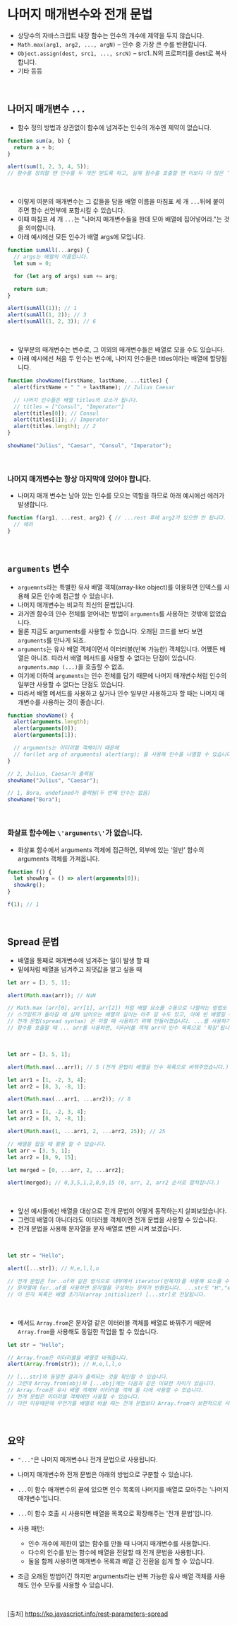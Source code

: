 # 나머지 매개변수와 전개 문법

- 상당수의 자바스크립트 내장 함수는 인수의 개수에 제약을 두지 않습니다.
- `Math.max(arg1, arg2, ..., argN)` – 인수 중 가장 큰 수를 반환합니다.
- `Object.assign(dest, src1, ..., srcN)` – src1..N의 프로퍼티를 dest로 복사합니다.
- 기타 등등

<br>

## 나머지 매개변수 `...`

- 함수 정의 방법과 상관없이 함수에 넘겨주는 인수의 개수엔 제약이 없습니다.

```js
function sum(a, b) {
  return a + b;
}

alert(sum(1, 2, 3, 4, 5));
// 함수를 정의할 땐 인수를 두 개만 받도록 하고, 실제 함수를 호출할 땐 이보다 더 많은 ‘여분의’ 인수를 전달했지만, 에러가 발생하지 않았습니다. 다만 반환 값은 처음 두 개의 인수만을 사용해 계산됩니다.
```

<br>

- 이렇게 여분의 매개변수는 그 값들을 담을 배열 이름을 마침표 세 개 `...`뒤에 붙여주면 함수 선언부에 포함시킬 수 있습니다.
- 이때 마침표 세 개 `...`는 "나머지 매개변수들을 한데 모아 배열에 집어넣어라."는 것을 의미합니다.
- 아래 예시에선 모든 인수가 배열 args에 모입니다.

```js
function sumAll(...args) {
  // args는 배열의 이름입니다.
  let sum = 0;

  for (let arg of args) sum += arg;

  return sum;
}

alert(sumAll(1)); // 1
alert(sumAll(1, 2)); // 3
alert(sumAll(1, 2, 3)); // 6
```

<br>

- 앞부분의 매개변수는 변수로, 그 이외의 매개변수들은 배열로 모을 수도 있습니다.
- 아래 예시에선 처음 두 인수는 변수에, 나머지 인수들은 titles이라는 배열에 할당됩니다.

```js
function showName(firstName, lastName, ...titles) {
  alert(firstName + " " + lastName); // Julius Caesar

  // 나머지 인수들은 배열 titles의 요소가 됩니다.
  // titles = ["Consul", "Imperator"]
  alert(titles[0]); // Consul
  alert(titles[1]); // Imperator
  alert(titles.length); // 2
}

showName("Julius", "Caesar", "Consul", "Imperator");
```

<br>

### 나머지 매개변수는 항상 마지막에 있어야 합니다.

- 나머지 매개 변수는 남아 있는 인수를 모으는 역할을 하므로 아래 예시에선 에러가 발생합니다.

```js
function f(arg1, ...rest, arg2) { // ...rest 후에 arg2가 있으면 안 됩니다.
  // 에러
}
```

<br>

## `arguments` 변수

- `arguemnts`라는 특별한 유사 배열 객체(array-like object)를 이용하면 인덱스를 사용해 모든 인수에 접근할 수 있습니다.
- 나머지 매개변수는 비교적 최신의 문법입니다.
- 과거엔 함수의 인수 전체를 얻어내는 방법이 `arguments`를 사용하는 것밖에 없었습니다.
- 물론 지금도 arguments를 사용할 수 있습니다. 오래된 코드를 보다 보면 `arguments`를 만나게 되죠.
- `arguments`는 유사 배열 객체이면서 이터러블(반복 가능한) 객체입니다. 어쨌든 배열은 아니죠. 따라서 배열 메서드를 사용할 수 없다는 단점이 있습니다. `arguments.map (...)`을 호출할 수 없죠.
- 여기에 더하여 `arguments`는 인수 전체를 담기 때문에 나머지 매개변수처럼 인수의 일부만 사용할 수 없다는 단점도 있습니다.
- 따라서 배열 메서드를 사용하고 싶거나 인수 일부만 사용하고자 할 때는 나머지 매개변수를 사용하는 것이 좋습니다.

```js
function showName() {
  alert(arguments.length);
  alert(arguments[0]);
  alert(arguments[1]);

  // arguments는 이터러블 객체이기 때문에
  // for(let arg of arguments) alert(arg); 를 사용해 인수를 나열할 수 있습니다.
}

// 2, Julius, Caesar가 출력됨
showName("Julius", "Caesar");

// 1, Bora, undefined가 출력됨(두 번째 인수는 없음)
showName("Bora");
```

<br>

### 화살표 함수에는 `\'arguments\'`가 없습니다.

- 화살표 함수에서 arguments 객체에 접근하면, 외부에 있는 ‘일반’ 함수의 arguments 객체를 가져옵니다.

```js
function f() {
  let showArg = () => alert(arguments[0]);
  showArg();
}

f(1); // 1
```

<br>

## Spread 문법

- 배열을 통째로 매개변수에 넘겨주는 일이 발생 할 때
- 밑에처럼 배열을 넘겨주고 최댓값을 알고 싶을 때

```js
let arr = [3, 5, 1];

alert(Math.max(arr)); // NaN

// Math.max (arr[0], arr[1], arr[2]) 처럼 배열 요소를 수동으로 나열하는 방법도 있긴 한데 배열 길이를 알 수 없을 때는 이마저도 불가능합니다.
// 스크립트가 돌아갈 때 실제 넘어오는 배열의 길이는 아주 길 수도 있고, 아예 빈 배열일 수도 있기 때문입니다. 수동으로 이걸 다 처리하다 보면 코드가 지저분해지겠죠.
// 전개 문법(spread syntax) 은 이럴 때 사용하기 위해 만들어졌습니다. ...를 사용하기 때문에 나머지 매개변수와 비슷해 보이지만, 전개 문법은 나머지 매개변수와 반대의 역할을 합니다.
// 함수를 호출할 때 ... arr를 사용하면, 이터러블 객체 arr이 인수 목록으로 '확장’됩니다.
```

<br>

```js
let arr = [3, 5, 1];

alert(Math.max(...arr)); // 5 (전개 문법이 배열을 인수 목록으로 바꿔주었습니다.)

let arr1 = [1, -2, 3, 4];
let arr2 = [8, 3, -8, 1];

alert(Math.max(...arr1, ...arr2)); // 8

let arr1 = [1, -2, 3, 4];
let arr2 = [8, 3, -8, 1];

alert(Math.max(1, ...arr1, 2, ...arr2, 25)); // 25

// 배열을 합칠 때 활용 할 수 있습니다.
let arr = [3, 5, 1];
let arr2 = [8, 9, 15];

let merged = [0, ...arr, 2, ...arr2];

alert(merged); // 0,3,5,1,2,8,9,15 (0, arr, 2, arr2 순서로 합쳐집니다.)
```

<br>

- 앞선 예시들에선 배열을 대상으로 전개 문법이 어떻게 동작하는지 살펴보았습니다.
- 그런데 배열이 아니더라도 이터러블 객체이면 전개 문법을 사용할 수 있습니다.
- 전개 문법을 사용해 문자열을 문자 배열로 변환 시켜 보겠습니다.

<br>

```js
let str = "Hello";

alert([...str]); // H,e,l,l,o

// 전개 문법은 for..of와 같은 방식으로 내부에서 iterator(반복자)를 사용해 요소를 수집합니다.
// 문자열에 for..of를 사용하면 문자열을 구성하는 문자가 반환됩니다. ...str도 "H","e","l","l","o"가 되는데,
// 이 문자 목록은 배열 초기자(array initializer) [...str]로 전달됩니다.
```

<br>

- 메서드 `Array.from`은 문자열 같은 이터러블 객체를 배열로 바꿔주기 때문에 `Array.from`을 사용해도 동일한 작업을 할 수 있습니다.

```js
let str = "Hello";

// Array.from은 이터러블을 배열로 바꿔줍니다.
alert(Array.from(str)); // H,e,l,l,o

// [...str]와 동일한 결과가 출력되는 것을 확인할 수 있습니다.
// 그런데 Array.from(obj)와 [...obj]에는 다음과 같은 미묘한 차이가 있습니다.
// Array.from은 유사 배열 객체와 이터러블 객체 둘 다에 사용할 수 있습니다.
// 전개 문법은 이터러블 객체에만 사용할 수 있습니다.
// 이런 이유때문에 무언가를 배열로 바꿀 때는 전개 문법보다 Array.from이 보편적으로 사용됩니다.
```

<br>

## 요약

- `"..."`은 나머지 매개변수나 전개 문법으로 사용됩니다.
- 나머지 매개변수와 전개 문법은 아래의 방법으로 구분할 수 있습니다.
- `...`이 함수 매개변수의 끝에 있으면 인수 목록의 나머지를 배열로 모아주는 '나머지 매개변수’입니다.
- `...`이 함수 호출 시 사용되면 배열을 목록으로 확장해주는 '전개 문법’입니다.
- 사용 패턴:

  - 인수 개수에 제한이 없는 함수를 만들 때 나머지 매개변수를 사용합니다.
  - 다수의 인수를 받는 함수에 배열을 전달할 때 전개 문법을 사용합니다.
  - 둘을 함께 사용하면 매개변수 목록과 배열 간 전환을 쉽게 할 수 있습니다.

- 조금 오래된 방법이긴 하지만 arguments라는 반복 가능한 유사 배열 객체를 사용해도 인수 모두를 사용할 수 있습니다.

<br>

[출처]
https://ko.javascript.info/rest-parameters-spread
